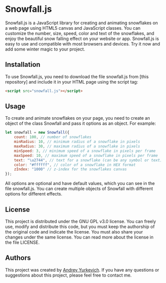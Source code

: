 # Snowfall.js

Snowfall.js is a JavaScript library for creating and animating snowflakes on a web page using HTML5 canvas and JavaScript classes. You can customize the number, size, speed, color and text of the snowflakes, and enjoy the beautiful snow falling effect on your website or app. Snowfall.js is easy to use and compatible with most browsers and devices. Try it now and add some winter magic to your project.

## Installation

To use Snowfall.js, you need to download the file snowfall.js from [this repository] and include it in your HTML page using the script tag:

```html
<script src="snowfall.js"></script>
```

## Usage

To create and animate snowflakes on your page, you need to create an object of the class Snowfall and pass it options as an object. For example:

```javascript
let snowfall = new Snowfall({
    count: 100, // number of snowflakes
    minRadius: 10, // minimum radius of a snowflake in pixels
    maxRadius: 30, // maximum radius of a snowflake in pixels
    minSpeed: 3, // minimum speed of a snowflake in pixels per frame
    maxSpeed: 10, // maximum speed of a snowflake in pixels per frame
    text: "\u2744", // text for a snowflake (can be any symbol or text)
    color: "#ffffff", // color of a snowflake in HEX format
    zIndex: "1000" // z-index for the snowflakes canvas
});
```
All options are optional and have default values, which you can see in the file snowfall.js. You can create multiple objects of Snowfall with different options for different effects.

## License

This project is distributed under the GNU GPL v3.0 license. You can freely use, modify and distribute this code, but you must keep the authorship of the original code and indicate the license. You must also share your changes under the same license. You can read more about the license in the file LICENSE.

## Authors

This project was created by [Andrey Yurkevich](https://github.com/Andrey-1988-dev "Andrey Yurkevich"). If you have any questions or suggestions about this project, please feel free to contact me.